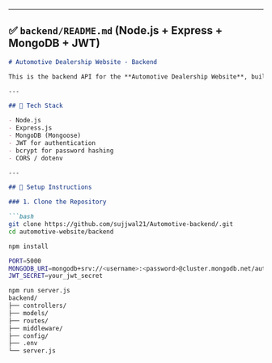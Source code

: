 
---

## ✅ `backend/README.md` (Node.js + Express + MongoDB + JWT)

```md
# Automotive Dealership Website - Backend

This is the backend API for the **Automotive Dealership Website**, built using **Node.js**, **Express.js**, and **MongoDB**. It provides APIs for authentication, vehicle listings, and contact inquiries.

---

## 🚀 Tech Stack

- Node.js
- Express.js
- MongoDB (Mongoose)
- JWT for authentication
- bcrypt for password hashing
- CORS / dotenv

---

## 🔧 Setup Instructions

### 1. Clone the Repository

```bash
git clone https://github.com/sujjwal21/Automotive-backend/.git
cd automotive-website/backend

npm install

PORT=5000
MONGODB_URI=mongodb+srv://<username>:<password>@cluster.mongodb.net/automotive
JWT_SECRET=your_jwt_secret

npm run server.js
backend/
├── controllers/
├── models/
├── routes/
├── middleware/
├── config/
├── .env
└── server.js
